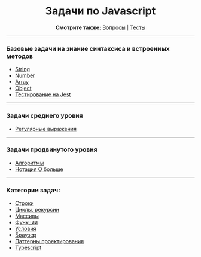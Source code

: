 <div align="center">

<h1>Задачи по Javascript</h1>

<b>Смотрите также:</b>
<a href="https://github.com/dollaween/javascript-questions">Вопросы</a> | <a href="https://github.com/dollaween/javascript-tests">Тесты</a>

</div>

---

### Базовые задачи на знание синтаксиса и встроенных методов
* [String](./basic/string.md)
* [Number](./basic/number.md)
* [Array](./basic/array.md)
* [Object](./basic/object.md)
* [Тестирование на Jest](./tests.md)

---

### Задачи среднего уровня
* [Регулярные выражения](./middle/regexp.md)

---

### Задачи продвинутого уровня
* [Алгоритмы](./pro/algorithms.md)
* [Нотация О больше](./pro/big-o.md)

---

### Категории задач:
* [Строки](./string.md)
* [Циклы, рекурсии](./loops.md)
* [Массивы](./array.md)
* [Функции](./function.md)
* [Условия](./conditions.md)
* [Браузер](./browser.md)
* [Паттерны проектирования](./patterns.md)
* [Typescript](./typescript.md)
